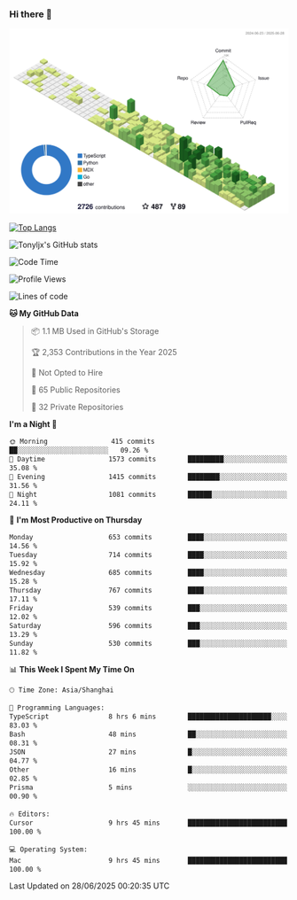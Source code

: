 ### Hi there 👋

![](./profile-3d-contrib/profile-green-animate.svg)

 

[![Top Langs](https://github-readme-stats.vercel.app/api/top-langs/?username=tonyljx)](https://github.com/anuraghazra/github-readme-stats)

![Tonyljx's GitHub stats](https://github-readme-stats.vercel.app/api?username=tonyljx&theme=default&show_icons=true)

 

<!--START_SECTION:waka-->
![Code Time](http://img.shields.io/badge/Code%20Time-1%2C369%20hrs%2022%20mins-blue)

![Profile Views](http://img.shields.io/badge/Profile%20Views-1-blue)

![Lines of code](https://img.shields.io/badge/From%20Hello%20World%20I%27ve%20Written-1.8%20million%20lines%20of%20code-blue)

**🐱 My GitHub Data** 

> 📦 1.1 MB Used in GitHub's Storage 
 > 
> 🏆 2,353 Contributions in the Year 2025
 > 
> 🚫 Not Opted to Hire
 > 
> 📜 65 Public Repositories 
 > 
> 🔑 32 Private Repositories 
 > 
**I'm a Night 🦉** 

```text
🌞 Morning                415 commits         ██░░░░░░░░░░░░░░░░░░░░░░░   09.26 % 
🌆 Daytime                1573 commits        █████████░░░░░░░░░░░░░░░░   35.08 % 
🌃 Evening                1415 commits        ████████░░░░░░░░░░░░░░░░░   31.56 % 
🌙 Night                  1081 commits        ██████░░░░░░░░░░░░░░░░░░░   24.11 % 
```
📅 **I'm Most Productive on Thursday** 

```text
Monday                   653 commits         ████░░░░░░░░░░░░░░░░░░░░░   14.56 % 
Tuesday                  714 commits         ████░░░░░░░░░░░░░░░░░░░░░   15.92 % 
Wednesday                685 commits         ████░░░░░░░░░░░░░░░░░░░░░   15.28 % 
Thursday                 767 commits         ████░░░░░░░░░░░░░░░░░░░░░   17.11 % 
Friday                   539 commits         ███░░░░░░░░░░░░░░░░░░░░░░   12.02 % 
Saturday                 596 commits         ███░░░░░░░░░░░░░░░░░░░░░░   13.29 % 
Sunday                   530 commits         ███░░░░░░░░░░░░░░░░░░░░░░   11.82 % 
```


📊 **This Week I Spent My Time On** 

```text
🕑︎ Time Zone: Asia/Shanghai

💬 Programming Languages: 
TypeScript               8 hrs 6 mins        █████████████████████░░░░   83.03 % 
Bash                     48 mins             ██░░░░░░░░░░░░░░░░░░░░░░░   08.31 % 
JSON                     27 mins             █░░░░░░░░░░░░░░░░░░░░░░░░   04.77 % 
Other                    16 mins             █░░░░░░░░░░░░░░░░░░░░░░░░   02.85 % 
Prisma                   5 mins              ░░░░░░░░░░░░░░░░░░░░░░░░░   00.90 % 

🔥 Editors: 
Cursor                   9 hrs 45 mins       █████████████████████████   100.00 % 

💻 Operating System: 
Mac                      9 hrs 45 mins       █████████████████████████   100.00 % 
```


 Last Updated on 28/06/2025 00:20:35 UTC
<!--END_SECTION:waka-->
